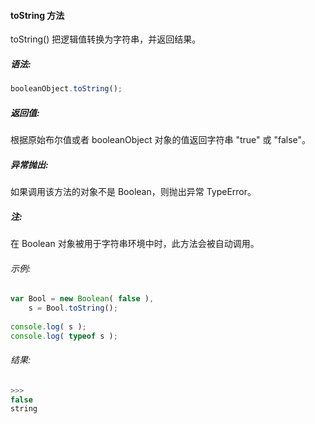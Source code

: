 #### toString 方法

  toString() 把逻辑值转换为字符串，并返回结果。

##### 语法:

  ```javascript
  booleanObject.toString();
  ```

##### 返回值:

  根据原始布尔值或者 booleanObject 对象的值返回字符串 "true" 或 "false"。

##### 异常抛出:

  如果调用该方法的对象不是 Boolean，则抛出异常 TypeError。

##### 注:

  在 Boolean 对象被用于字符串环境中时，此方法会被自动调用。
  
###### 示例:

  ```javascript
  var Bool = new Boolean( false ),
      s = Bool.toString();
	  
  console.log( s );
  console.log( typeof s );
  ```

###### 结果:

  ```javascript
  >>>
  false
  string
  ```
